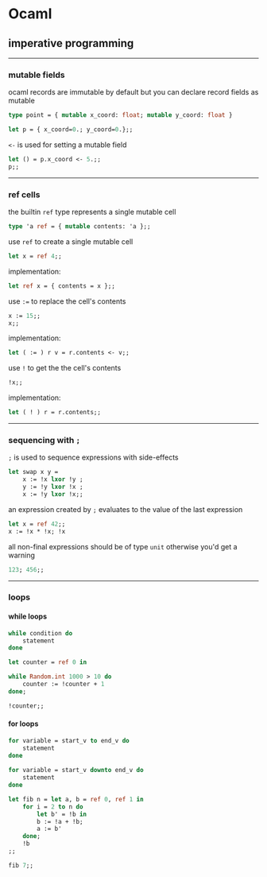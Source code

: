 # Ocaml

## imperative programming

---

### mutable fields

ocaml records are immutable by default but you can declare record fields as mutable

```ocaml
type point = { mutable x_coord: float; mutable y_coord: float }

let p = { x_coord=0.; y_coord=0.};;
```
<!-- .element: data-thebe-executable-ocaml data-language="text/x-ocaml" -->

<!--vert-->

`<-` is used for setting a mutable field

```ocaml
let () = p.x_coord <- 5.;;
p;;
```
<!-- .element: data-thebe-executable-ocaml data-language="text/x-ocaml" -->

---

### ref cells

the builtin `ref` type represents a single mutable cell

```ocaml
type 'a ref = { mutable contents: 'a };;
```

<!--vert-->

use `ref` to create a single mutable cell

```ocaml
let x = ref 4;;
```
<!-- .element: data-thebe-executable-ocaml data-language="text/x-ocaml" -->

implementation:

```ocaml
let ref x = { contents = x };;
```

<!--vert-->

use `:=` to replace the cell's contents

```ocaml
x := 15;;
x;;
```
<!-- .element: data-thebe-executable-ocaml data-language="text/x-ocaml" -->

implementation:

```ocaml
let ( := ) r v = r.contents <- v;;
```

<!--vert-->

use `!` to get the the cell's contents

```ocaml
!x;;
```
<!-- .element: data-thebe-executable-ocaml data-language="text/x-ocaml" -->

implementation:

```ocaml
let ( ! ) r = r.contents;;
```

---

### sequencing with `;`

`;` is used to sequence expressions with side-effects

```ocaml
let swap x y =
    x := !x lxor !y ;
    y := !y lxor !x ;
    x := !y lxor !x;;
```
<!-- .element: data-thebe-executable-ocaml data-language="text/x-ocaml" -->

<!--vert-->

an expression created by `;` evaluates to the value of the last expression

```ocaml
let x = ref 42;;
x := !x * !x; !x
```
<!-- .element: data-thebe-executable-ocaml data-language="text/x-ocaml" -->

<!--vert-->

all non-final expressions should be of type `unit` otherwise you'd get a warning

```ocaml
123; 456;;
```
<!-- .element: data-thebe-executable-ocaml data-language="text/x-ocaml" -->

---

### loops

<!--vert-->

#### while loops

```ocaml
while condition do
    statement
done
```

<!--vert-->

```ocaml
let counter = ref 0 in

while Random.int 1000 > 10 do
    counter := !counter + 1
done;

!counter;;
```
<!-- .element: data-thebe-executable-ocaml data-language="text/x-ocaml" -->

<!--vert-->

#### for loops

```ocaml
for variable = start_v to end_v do
    statement
done
  
for variable = start_v downto end_v do
    statement
done
```

<!--vert-->

```ocaml
let fib n = let a, b = ref 0, ref 1 in
    for i = 2 to n do
        let b' = !b in
        b := !a + !b;
        a := b'
    done;
    !b
;;

fib 7;;
```
<!-- .element: data-thebe-executable-ocaml data-language="text/x-ocaml" -->
